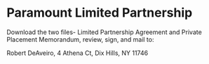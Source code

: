 # Paramount Limited Partnership
Download the two files- Limited Partnership Agreement and Private Placement Memorandum, review, sign, and mail to:

Robert DeAveiro,
4 Athena Ct,
Dix Hills, NY 11746

